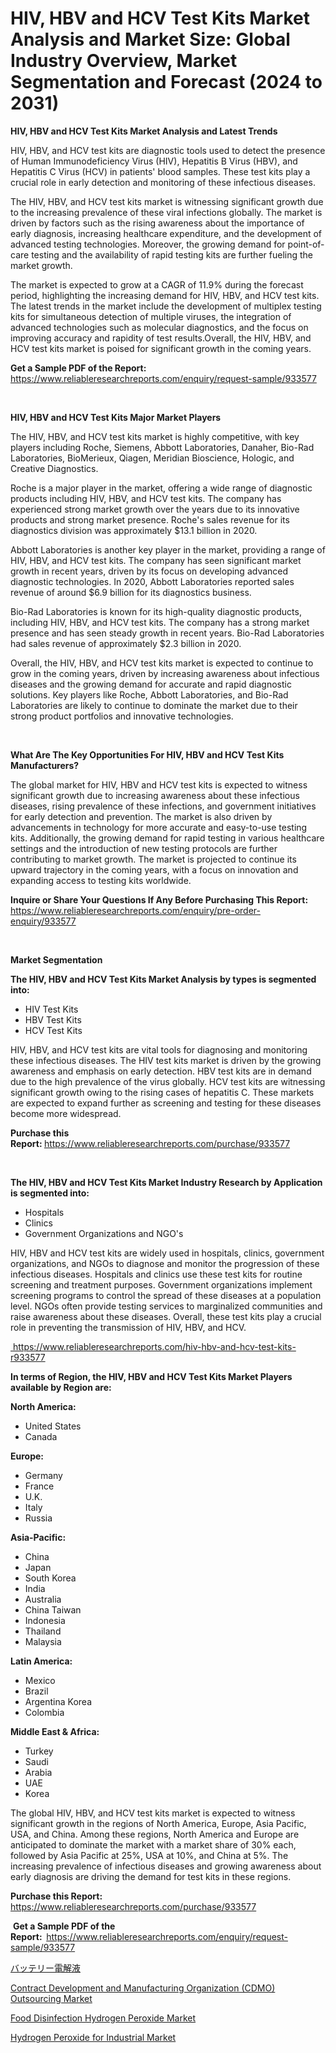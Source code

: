 <p><h1>HIV, HBV and HCV Test Kits Market Analysis and Market Size: Global Industry Overview, Market Segmentation and Forecast (2024 to 2031)</h1></p><p><strong>HIV, HBV and HCV Test Kits Market Analysis and Latest Trends</strong></p>
<p><p>HIV, HBV, and HCV test kits are diagnostic tools used to detect the presence of Human Immunodeficiency Virus (HIV), Hepatitis B Virus (HBV), and Hepatitis C Virus (HCV) in patients' blood samples. These test kits play a crucial role in early detection and monitoring of these infectious diseases.</p><p>The HIV, HBV, and HCV test kits market is witnessing significant growth due to the increasing prevalence of these viral infections globally. The market is driven by factors such as the rising awareness about the importance of early diagnosis, increasing healthcare expenditure, and the development of advanced testing technologies. Moreover, the growing demand for point-of-care testing and the availability of rapid testing kits are further fueling the market growth.</p><p>The market is expected to grow at a CAGR of 11.9% during the forecast period, highlighting the increasing demand for HIV, HBV, and HCV test kits. The latest trends in the market include the development of multiplex testing kits for simultaneous detection of multiple viruses, the integration of advanced technologies such as molecular diagnostics, and the focus on improving accuracy and rapidity of test results.Overall, the HIV, HBV, and HCV test kits market is poised for significant growth in the coming years.</p></p>
<p><strong>Get a Sample PDF of the Report:&nbsp;</strong> <a href="https://www.reliableresearchreports.com/enquiry/request-sample/933577">https://www.reliableresearchreports.com/enquiry/request-sample/933577</a></p>
<p>&nbsp;</p>
<p><strong>HIV, HBV and HCV Test Kits Major Market Players</strong></p>
<p><p>The HIV, HBV, and HCV test kits market is highly competitive, with key players including Roche, Siemens, Abbott Laboratories, Danaher, Bio-Rad Laboratories, BioMerieux, Qiagen, Meridian Bioscience, Hologic, and Creative Diagnostics. </p><p>Roche is a major player in the market, offering a wide range of diagnostic products including HIV, HBV, and HCV test kits. The company has experienced strong market growth over the years due to its innovative products and strong market presence. Roche's sales revenue for its diagnostics division was approximately $13.1 billion in 2020.</p><p>Abbott Laboratories is another key player in the market, providing a range of HIV, HBV, and HCV test kits. The company has seen significant market growth in recent years, driven by its focus on developing advanced diagnostic technologies. In 2020, Abbott Laboratories reported sales revenue of around $6.9 billion for its diagnostics business.</p><p>Bio-Rad Laboratories is known for its high-quality diagnostic products, including HIV, HBV, and HCV test kits. The company has a strong market presence and has seen steady growth in recent years. Bio-Rad Laboratories had sales revenue of approximately $2.3 billion in 2020.</p><p>Overall, the HIV, HBV, and HCV test kits market is expected to continue to grow in the coming years, driven by increasing awareness about infectious diseases and the growing demand for accurate and rapid diagnostic solutions. Key players like Roche, Abbott Laboratories, and Bio-Rad Laboratories are likely to continue to dominate the market due to their strong product portfolios and innovative technologies.</p></p>
<p>&nbsp;</p>
<p><strong>What Are The Key Opportunities For HIV, HBV and HCV Test Kits Manufacturers?</strong></p>
<p><p>The global market for HIV, HBV and HCV test kits is expected to witness significant growth due to increasing awareness about these infectious diseases, rising prevalence of these infections, and government initiatives for early detection and prevention. The market is also driven by advancements in technology for more accurate and easy-to-use testing kits. Additionally, the growing demand for rapid testing in various healthcare settings and the introduction of new testing protocols are further contributing to market growth. The market is projected to continue its upward trajectory in the coming years, with a focus on innovation and expanding access to testing kits worldwide.</p></p>
<p><strong>Inquire or Share Your Questions If Any Before Purchasing This Report:</strong> <a href="https://www.reliableresearchreports.com/enquiry/pre-order-enquiry/933577">https://www.reliableresearchreports.com/enquiry/pre-order-enquiry/933577</a></p>
<p>&nbsp;</p>
<p><strong>Market Segmentation</strong></p>
<p><strong>The HIV, HBV and HCV Test Kits Market Analysis by types is segmented into:</strong></p>
<p><ul><li>HIV Test Kits</li><li>HBV Test Kits</li><li>HCV Test Kits</li></ul></p>
<p><p>HIV, HBV, and HCV test kits are vital tools for diagnosing and monitoring these infectious diseases. The HIV test kits market is driven by the growing awareness and emphasis on early detection. HBV test kits are in demand due to the high prevalence of the virus globally. HCV test kits are witnessing significant growth owing to the rising cases of hepatitis C. These markets are expected to expand further as screening and testing for these diseases become more widespread.</p></p>
<p><strong>Purchase this Report:&nbsp;</strong><a href="https://www.reliableresearchreports.com/purchase/933577">https://www.reliableresearchreports.com/purchase/933577</a></p>
<p>&nbsp;</p>
<p><strong>The HIV, HBV and HCV Test Kits Market Industry Research by Application is segmented into:</strong></p>
<p><ul><li>Hospitals</li><li>Clinics</li><li>Government Organizations and NGO's</li></ul></p>
<p><p>HIV, HBV and HCV test kits are widely used in hospitals, clinics, government organizations, and NGOs to diagnose and monitor the progression of these infectious diseases. Hospitals and clinics use these test kits for routine screening and treatment purposes. Government organizations implement screening programs to control the spread of these diseases at a population level. NGOs often provide testing services to marginalized communities and raise awareness about these diseases. Overall, these test kits play a crucial role in preventing the transmission of HIV, HBV, and HCV.</p></p>
<p><a href="https://www.reliableresearchreports.com/hiv-hbv-and-hcv-test-kits-r933577">&nbsp;https://www.reliableresearchreports.com/hiv-hbv-and-hcv-test-kits-r933577</a></p>
<p><strong>In terms of Region, the HIV, HBV and HCV Test Kits Market Players available by Region are:</strong></p>
<p>
    <p> <strong> North America: </strong>
        <ul>
            <li>United States</li>
            <li>Canada</li>
        </ul>
        </p> 
    <p> <strong> Europe: </strong>
        <ul>
            <li>Germany</li>
            <li>France</li>
            <li>U.K.</li>
            <li>Italy</li>
            <li>Russia</li>
        </ul>
        </p> 
    <p> <strong> Asia-Pacific: </strong>
        <ul>
            <li>China</li>
            <li>Japan</li>
            <li>South Korea</li>
            <li>India</li>
            <li>Australia</li>
            <li>China Taiwan</li>
            <li>Indonesia</li>
            <li>Thailand</li>
            <li>Malaysia</li>
        </ul>
        </p> 
    <p> <strong> Latin America: </strong>
        <ul>
            <li>Mexico</li>
            <li>Brazil</li>
            <li>Argentina Korea</li>
            <li>Colombia</li>
        </ul>
        </p> 
    <p> <strong> Middle East & Africa: </strong>
        <ul>
            <li>Turkey</li>
            <li>Saudi</li>
            <li>Arabia</li>
            <li>UAE</li>
            <li>Korea</li>
        </ul>
    </p>
    </p>
<p><p>The global HIV, HBV, and HCV test kits market is expected to witness significant growth in the regions of North America, Europe, Asia Pacific, USA, and China. Among these regions, North America and Europe are anticipated to dominate the market with a market share of 30% each, followed by Asia Pacific at 25%, USA at 10%, and China at 5%. The increasing prevalence of infectious diseases and growing awareness about early diagnosis are driving the demand for test kits in these regions.</p></p>
<p><strong>Purchase this Report: </strong><a href="https://www.reliableresearchreports.com/purchase/933577">https://www.reliableresearchreports.com/purchase/933577</a></p>
<p>&nbsp;<strong>Get a Sample PDF of the Report:&nbsp;&nbsp;</strong><a href="https://www.reliableresearchreports.com/enquiry/request-sample/933577">https://www.reliableresearchreports.com/enquiry/request-sample/933577</a></p>
<p><strong></strong></p>
<p><p><a href="https://github.com/vtbvgl20191192/Market-Research-Report-List-2/blob/main/194229647451.md">バッテリー電解液</a></p><p><a href="https://github.com/cameroneffertz/Market-Research-Report-List-1/blob/main/contract-development-and-manufacturing-organization-cdmo-outsourcing-market.md">Contract Development and Manufacturing Organization (CDMO) Outsourcing Market</a></p><p><a href="https://issuu.com/reportprime-2/docs/food-disinfection-hydrogen-peroxide-market-size-20">Food Disinfection Hydrogen Peroxide Market</a></p><p><a href="https://issuu.com/reportprime-2/docs/hydrogen-peroxide-for-industrial-market-size-2030.">Hydrogen Peroxide for Industrial Market</a></p></p>